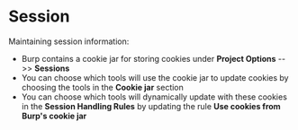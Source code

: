 # Session

Maintaining session information:

* Burp contains a cookie jar for storing cookies under **Project Options** -->> **Sessions**
* You can choose which tools will use the cookie jar to update cookies by choosing the tools in the **Cookie jar** section
* You can choose which tools will dynamically update with these cookies in the **Session Handling Rules** by updating the rule **Use cookies from Burp's cookie jar**
